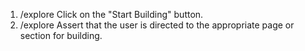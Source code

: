1. /explore Click on the "Start Building" button.
2. /explore Assert that the user is directed to the appropriate page or section for building.